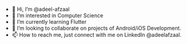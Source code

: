 - 👋 Hi, I’m @adeel-afzaal
- 👀 I’m interested in Computer Science
- 🌱 I’m currently learning Flutter
- 💞️ I’m looking to collaborate on projects of Android/iOS Development.
- 📫 How to reach me, just connect with me on LinkedIn @adeelafzaal.

<!---
adeel-afzaal/adeel-afzaal is a ✨ special ✨ repository because its `README.md` (this file) appears on your GitHub profile.
You can click the Preview link to take a look at your changes.
--->
